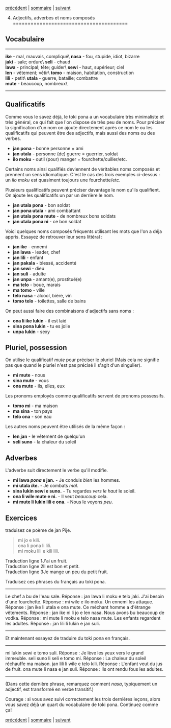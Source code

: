 [précédent](lecon03.html) | [sommaire](lecons.html) |
[suivant](lecon05.html)

4. Adjectifs, adverbes et noms composés
=======================================

Vocabulaire
-----------

  -------------------------------------- -----------------------------------------------
  **ike** - mal, mauvais, compliqué\     **nasa** - fou, stupide, idiot, bizarre\
   **jaki** - sale; ordure\               **seli** - chaud\
   **lawa** - principal; tête; guider\    **sewi** - haut, supérieur; ciel\
   **len** - vêtement; vêtir\             **tomo** - maison, habitation, construction\
   **lili** - petit\                      **utala** - guerre, bataille; combattre\
   **mute** - beaucoup, nombreux\          
                                         
  -------------------------------------- -----------------------------------------------

Qualificatifs
-------------

Comme vous le savez déjà, le toki pona a un vocabulaire très minimaliste
et très général, ce qui fait que l'on dispose de très peu de noms. Pour
préciser la signification d'un nom on ajoute directement après ce nom le
ou les qualificatifs qui peuvent être des adjectifs, mais aussi des noms
ou des verbes.

-   **jan pona** - bonne personne = ami
-   **jan utala** - personne (de) guerre = guerrier, soldat
-   **ilo moku** - outil (pour) manger = fourchette/cuiller/etc.

Certains noms ainsi qualifiés deviennent de véritables noms composés et
prennent un sens idiomatique. C'est le cas des trois exemples
ci-dessus : un *ilo moku* est quasiment toujours une fourchette/etc.

Plusieurs qualificatifs peuvent préciser davantage le nom qu'ils
qualifient. On ajoute les qualificatifs un par un derrière le nom.

-   **jan utala pona** - bon soldat
-   **jan pona utala** - ami combattant
-   **jan utala pona mute** - de nombreux bons soldats
-   **jan utala pona ni** - ce bon soldat

Voici quelques noms composés fréquents utilisant les mots que l'on a
déja appris. Essayez de retrouver leur sens littéral :

-   **jan ike** - ennemi
-   **jan lawa** - leader, chef
-   **jan lili** - enfant
-   **jan pakala** - blessé, accidenté
-   **jan sewi** - dieu
-   **jan suli** - adulte
-   **jan unpa** - amant(e), prostitué(e)
-   **ma telo** - boue, marais
-   **ma tomo** - ville
-   **telo nasa** - alcool, bière, vin
-   **tomo telo** - toilettes, salle de bains

On peut aussi faire des combinaisons d'adjectifs sans noms :

-   **ona li ike lukin** - il est laid
-   **sina pona lukin** - tu es jolie
-   **unpa lukin** - sexy

Pluriel, possession
-------------------

On utilise le qualificatif *mute* pour préciser le pluriel (Mais cela ne
signifie pas que quand le pluriel n'est pas précisé il s'agit d'un
singulier).

-   **mi mute** - nous
-   **sina mute** - vous
-   **ona mute** - ils, elles, eux

Les pronoms employés comme qualificatifs servent de pronoms possessifs.

-   **tomo mi** - ma maison
-   **ma sina** - ton pays
-   **telo ona** - son eau

Les autres noms peuvent être utilisés de la même façon :

-   **len jan** - le vêtement de quelqu'un
-   **seli suno** - la chaleur du soleil

Adverbes
--------

L'adverbe suit directement le verbe qu'il modifie.

-   **mi lawa *pona* e jan.** - Je conduis *bien* les hommes.
-   **mi utala *ike*.** - Je combats *mal*.
-   **sina lukin **sewi** e suno.** - Tu regardes *vers le haut* le
    soleil.
-   **ona li wile **mute** e ni.** - Il veut *beaucoup* cela.
-   **mi mute li lukin **lili** e ona.** - Nous le voyons *peu*.

Exercices
---------

traduisez ce poème de jan Pije.

> mi jo e kili.\
>  ona li pona li lili.\
>  mi moku lili e kili lili.

Traduction ligne 1J'ai un fruit.\
 Traduction ligne 2Il est bon et petit.\
 Traduction ligne 3Je mange un peu du petit fruit.

Traduisez ces phrases du français au toki pona.

  ----------------------------------------- ---------------------------------------------
  Le chef a bu de l'eau sale.               Réponse : jan lawa li moku e telo jaki.
  J'ai besoin d'une fourchette.             Réponse : mi wile e ilo moku.
  Un ennemi les attaque.                    Réponse : jan ike li utala e ona mute.
  Ce méchant homme a d'étrange vêtements.   Réponse : jan ike ni li jo e len nasa.
  Nous avons bu beaucoup de vodka.          Réponse : mi mute li moku e telo nasa mute.
  Les enfants regardent les adultes.        Réponse : jan lili li lukin e jan suli.
  ----------------------------------------- ---------------------------------------------

Et maintenant essayez de traduire du toki pona en français.

  ------------------------------- -----------------------------------------------------
  mi lukin sewi e tomo suli.      Réponse : Je lève les yeux vers le grand immeuble.
  seli suno li seli e tomo mi.    Réponse : La chaleur du soleil réchauffe ma maison.
  jan lili li wile e telo kili.   Réponse : L'enfant veut du jus de fruit.
  ona mute li nasa e jan suli.    Réponse : Ils ont rendu fous les adultes.
  ------------------------------- -----------------------------------------------------

(Dans cette dernière phrase, remarquez comment *nasa*, typiquement un
adjectif, est transformé en verbe transitif.)

Courage : si vous avez suivi correctement les trois dernières leçons,
alors vous savez déjà un quart du vocabulaire de toki pona. Continuez
comme ça!

[précédent](lecon03.html) | [sommaire](lecons.html) |
[suivant](lecon05.html)
